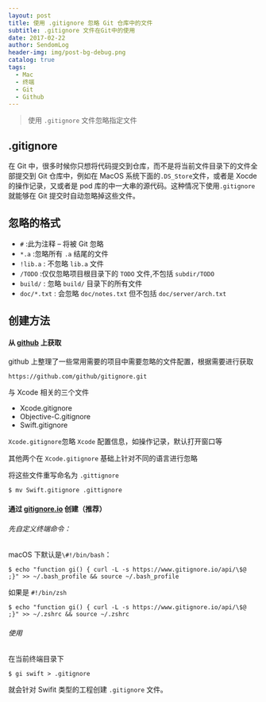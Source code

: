 ```yaml
---
layout: post
title: 使用 .gitignore 忽略 Git 仓库中的文件
subtitle: .gitignore 文件在Git中的使用
date: 2017-02-22
author: SendomLog
header-img: img/post-bg-debug.png
catalog: true
tags:
  - Mac
  - 终端
  - Git
  - Github
---
```


> 使用 `.gitignore` 文件忽略指定文件

## .gitignore

在 Git 中，很多时候你只想将代码提交到仓库，而不是将当前文件目录下的文件全部提交到 Git 仓库中，例如在 MacOS 系统下面的`.DS_Store`文件，或者是 Xocde 的操作记录，又或者是 pod 库的中一大串的源代码。这种情况下使用`.gitignore`就能够在 Git 提交时自动忽略掉这些文件。

## 忽略的格式

- `#` :此为注释 – 将被 Git 忽略
- `*.a` :忽略所有 `.a` 结尾的文件
- `!lib.a` : 不忽略 `lib.a` 文件
- `/TODO` :仅仅忽略项目根目录下的 `TODO` 文件,不包括 `subdir/TODO`
- `build/` : 忽略 `build/` 目录下的所有文件
- `doc/*.txt` : 会忽略 `doc/notes.txt` 但不包括 `doc/server/arch.txt`

## 创建方法

#### 从 [github](https://github.com/github/gitignore.git) 上获取

github 上整理了一些常用需要的项目中需要忽略的文件配置，根据需要进行获取

    https://github.com/github/gitignore.git

与 Xcode 相关的三个文件

- Xcode.gitignore
- Objective-C.gitignore
- Swift.gitignore

`Xcode.gitignore`忽略 `Xcode` 配置信息，如操作记录，默认打开窗口等

其他两个在 `Xcode.gitignore` 基础上针对不同的语言进行忽略

将这些文件重写命名为 `.gittignore`

    $ mv Swift.gitignore .gittignore

#### 通过 [gitignore.io](https://www.gitignore.io/) 创建（推荐）

###### 先自定义终端命令：

macOS 下默认是`\#!/bin/bash`：

    $ echo "function gi() { curl -L -s https://www.gitignore.io/api/\$@ ;}" >> ~/.bash_profile && source ~/.bash_profile

如果是 `#!/bin/zsh`

    $ echo "function gi() { curl -L -s https://www.gitignore.io/api/\$@ ;}" >> ~/.zshrc && source ~/.zshrc

###### 使用

在当前终端目录下

    $ gi swift > .gitignore

就会针对 Swifit 类型的工程创建 `.gitignore` 文件。
